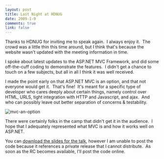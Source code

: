 ```yaml
--- 
layout: post
title: Last Night at HDNUG
date: 2009-1-9
comments: true
link: false
---
```

<p>Thanks to HDNUG for inviting me to speak again.&nbsp; I always enjoy it.&nbsp; The crowd was a little thin this time around, but I think that's because the website wasn't updated with the meeting information in time.</p> <p>I spoke about latest updates to the ASP.NET MVC Framework, and did some off-the-cuff coding to demonstrate the features.&nbsp; I didn't get a chance to touch on a few subjects, but all in all I think it was well received.</p> <p>I made the point early on that ASP.NET MVC is an option, and that not everyone would get it.&nbsp; That's fine!&nbsp; It's meant for a specific type of developer who cares deeply about certain things, namely control over HTML, URLS, tight integration with HTTP and Javascript, and ajax.&nbsp; And who can possibly leave out better separation of concerns &amp; testability.</p> <p><img src="/images/mvc-an-option_3.png" alt="mvc-an-option"  border="0" /> </p> <p>There were certainly folks in the camp that didn't get it in the audience.&nbsp; I hope that I adequately represented what MVC is and how it works well on ASP.NET.</p> <p>You can <a href="http://benscheirman.googlecode.com/svn/trunk/presentations/hdnug%20%2001-2009/hdnug%2009.pptx" target="_blank">download the slides for the talk</a>, however I am unable to post the code because it references a private release that I cannot distribute.&nbsp; As soon as the RC becomes available, I'll post the code online.</p>
